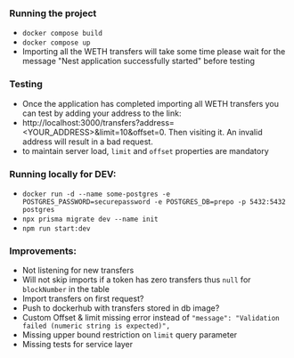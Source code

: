 ### Running the project

- `docker compose build`
- `docker compose up`
- Importing all the WETH transfers will take some time please wait for the message "Nest application successfully started" before testing

### Testing

- Once the application has completed importing all WETH transfers you can test by adding your address to the link:
- http://localhost:3000/transfers?address=<YOUR_ADDRESS>&limit=10&offset=0. Then visiting it. An invalid address will result in a bad request.
- to maintain server load, `limit` and `offset` properties are mandatory

### Running locally for DEV:

- `docker run -d --name some-postgres -e POSTGRES_PASSWORD=securepassword -e POSTGRES_DB=prepo -p 5432:5432 postgres`
- `npx prisma migrate dev --name init`
- `npm run start:dev`

### Improvements:

- Not listening for new transfers
- Will not skip imports if a token has zero transfers thus `null` for `blockNumber` in the table
- Import transfers on first request?
- Push to dockerhub with transfers stored in db image?
- Custom Offset & limit missing error instead of `"message": "Validation failed (numeric string is expected)",`
- Missing upper bound restriction on `limit` query parameter
- Missing tests for service layer
